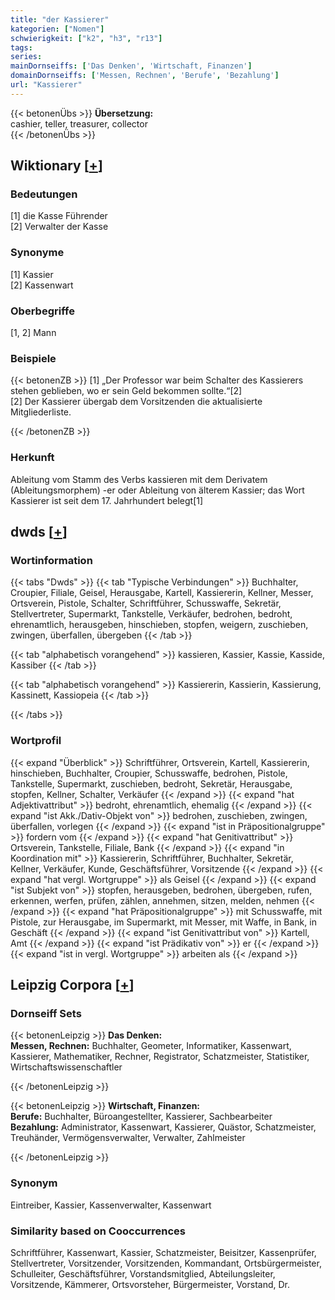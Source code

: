 ```yaml
---
title: "der Kassierer"
kategorien: ["Nomen"]
schwierigkeit: ["k2", "h3", "r13"]
tags:
series:
mainDornseiffs: ['Das Denken', 'Wirtschaft, Finanzen']
domainDornseiffs: ['Messen, Rechnen', 'Berufe', 'Bezahlung']
url: "Kassierer"
---
```


{{< betonenÜbs >}}
**Übersetzung:**  
cashier, teller, treasurer, collector  
{{< /betonenÜbs >}}

## Wiktionary [[+](https://de.wiktionary.org/wiki/Kassierer)]

### Bedeutungen
[1] die Kasse Führender  
[2] Verwalter der Kasse  

### Synonyme
[1] Kassier  
[2] Kassenwart  

### Oberbegriffe
[1, 2] Mann  

### Beispiele
{{< betonenZB >}}
[1] „Der Professor war beim Schalter des Kassierers stehen geblieben, wo er sein Geld bekommen sollte.“[2]  
[2] Der Kassierer übergab dem Vorsitzenden die aktualisierte Mitgliederliste.  

{{< /betonenZB >}}
### Herkunft
Ableitung vom Stamm des Verbs kassieren mit dem Derivatem (Ableitungsmorphem) -er oder Ableitung von älterem Kassier; das Wort Kassierer ist seit dem 17. Jahrhundert belegt[1]  



## dwds [[+](https://www.dwds.de/wb/Kassierer)]

### Wortinformation
{{< tabs "Dwds" >}}
{{< tab "Typische Verbindungen" >}}
Buchhalter, Croupier, Filiale, Geisel, Herausgabe, Kartell, Kassiererin, Kellner, Messer, Ortsverein, Pistole, Schalter, Schriftführer, Schusswaffe, Sekretär, Stellvertreter, Supermarkt, Tankstelle, Verkäufer, bedrohen, bedroht, ehrenamtlich, herausgeben, hinschieben, stopfen, weigern, zuschieben, zwingen, überfallen, übergeben
{{< /tab >}}

{{< tab "alphabetisch vorangehend" >}}
kassieren, Kassier, Kassie, Kasside, Kassiber
{{< /tab >}}

{{< tab "alphabetisch vorangehend" >}}
Kassiererin, Kassierin, Kassierung, Kassinett, Kassiopeia
{{< /tab >}}

{{< /tabs >}}

### Wortprofil
{{< expand "Überblick" >}} Schriftführer, Ortsverein, Kartell, Kassiererin, hinschieben, Buchhalter, Croupier, Schusswaffe, bedrohen, Pistole, Tankstelle, Supermarkt, zuschieben, bedroht, Sekretär, Herausgabe, stopfen, Kellner, Schalter, Verkäufer {{< /expand >}}
{{< expand "hat Adjektivattribut" >}} bedroht, ehrenamtlich, ehemalig {{< /expand >}}
{{< expand "ist Akk./Dativ-Objekt von" >}} bedrohen, zuschieben, zwingen, überfallen, vorlegen {{< /expand >}}
{{< expand "ist in Präpositionalgruppe" >}} fordern vom {{< /expand >}}
{{< expand "hat Genitivattribut" >}} Ortsverein, Tankstelle, Filiale, Bank {{< /expand >}}
{{< expand "in Koordination mit" >}} Kassiererin, Schriftführer, Buchhalter, Sekretär, Kellner, Verkäufer, Kunde, Geschäftsführer, Vorsitzende {{< /expand >}}
{{< expand "hat vergl. Wortgruppe" >}} als Geisel {{< /expand >}}
{{< expand "ist Subjekt von" >}} stopfen, herausgeben, bedrohen, übergeben, rufen, erkennen, werfen, prüfen, zählen, annehmen, sitzen, melden, nehmen {{< /expand >}}
{{< expand "hat Präpositionalgruppe" >}} mit Schusswaffe, mit Pistole, zur Herausgabe, im Supermarkt, mit Messer, mit Waffe, in Bank, in Geschäft {{< /expand >}}
{{< expand "ist Genitivattribut von" >}} Kartell, Amt {{< /expand >}}
{{< expand "ist Prädikativ von" >}} er {{< /expand >}}
{{< expand "ist in vergl. Wortgruppe" >}} arbeiten als {{< /expand >}}

## Leipzig Corpora [[+](https://corpora.uni-leipzig.de/en/res?word=Kassierer&corpusId=deu_newscrawl-public_2018)]

### Dornseiff Sets
{{< betonenLeipzig >}}
**Das Denken:**  
**Messen, Rechnen:** Buchhalter, Geometer, Informatiker, Kassenwart, Kassierer, Mathematiker, Rechner, Registrator, Schatzmeister, Statistiker, Wirtschaftswissenschaftler  

{{< /betonenLeipzig >}}


{{< betonenLeipzig >}}
**Wirtschaft, Finanzen:**  
**Berufe:** Buchhalter, Büroangestellter, Kassierer, Sachbearbeiter  
**Bezahlung:** Administrator, Kassenwart, Kassierer, Quästor, Schatzmeister, Treuhänder, Vermögensverwalter, Verwalter, Zahlmeister  

{{< /betonenLeipzig >}}

### Synonym
Eintreiber, Kassier, Kassenverwalter, Kassenwart


### Similarity based on Cooccurrences
Schriftführer, Kassenwart, Kassier, Schatzmeister, Beisitzer, Kassenprüfer, Stellvertreter, Vorsitzender, Vorsitzenden, Kommandant, Ortsbürgermeister, Schulleiter, Geschäftsführer, Vorstandsmitglied, Abteilungsleiter, Vorsitzende, Kämmerer, Ortsvorsteher, Bürgermeister, Vorstand, Dr.

